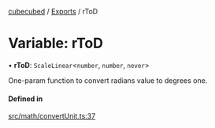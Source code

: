 [cubecubed](/wiki/README.md) / [Exports](/wiki/modules.md) / rToD

# Variable: rToD

• **rToD**: `ScaleLinear`<`number`, `number`, `never`\>

One-param function to convert radians value to degrees one.

#### Defined in

[src/math/convertUnit.ts:37](https://github.com/imaphatduc/cubecubed/blob/26131ac/src/math/convertUnit.ts#L37)
